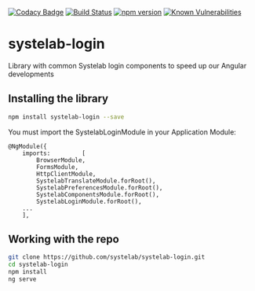 [![Codacy Badge](https://api.codacy.com/project/badge/Grade/5e9224e6efa34e2a98375cc4afcec7ec)](https://app.codacy.com/app/alfonsserra/systelab-login?utm_source=github.com&utm_medium=referral&utm_content=systelab/systelab-login&utm_campaign=badger)
[![Build Status](https://travis-ci.org/systelab/systelab-login.svg?branch=master)](https://travis-ci.org/systelab/systelab-login)
[![npm version](https://badge.fury.io/js/systelab-login.svg)](https://badge.fury.io/js/systelab-login)
[![Known Vulnerabilities](https://snyk.io/test/github/systelab/systelab-login/badge.svg?targetFile=package.json)](https://snyk.io/test/github/systelab/systelab-login?targetFile=package.json)

# systelab-login

Library with common Systelab login components to speed up our Angular developments

## Installing the library

```bash
npm install systelab-login --save
```

You must import the SystelabLoginModule in your Application Module:

```javacript
@NgModule({
	imports:         [
		BrowserModule,
		FormsModule,
		HttpClientModule,
		SystelabTranslateModule.forRoot(),
		SystelabPreferencesModule.forRoot(),
		SystelabComponentsModule.forRoot(),
		SystelabLoginModule.forRoot(),
    ...
	],
```

## Working with the repo

```bash
git clone https://github.com/systelab/systelab-login.git
cd systelab-login
npm install
ng serve
```
